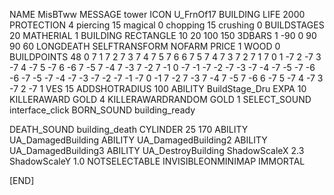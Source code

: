 NAME MisBTww
MESSAGE tower
ICON U_FrnOf17
BUILDING
LIFE 2000
PROTECTION 4 piercing 15 magical 0 chopping 15 crushing 0
BUILDSTAGES 20
MATHERIAL 1 BUILDING
RECTANGLE 10 20 100 150
3DBARS 1 -90 0 90 90 60 
LONGDEATH
SELFTRANSFORM
NOFARM
PRICE 1 WOOD 0
BUILDPOINTS   48    0  7  1  7  2  7  3  7  4  7  5  7  6  6  7  5  7  4  7  3  7  2  7  1      7  0  1  -7  2  -7  3  -7  4  -7  5  -7  6  -6  7  -5  7  -4  7  -3  7  -2  7  -1      0  -7  -1  -7  -2  -7  -3  -7  -4  -7  -5  -7  -6  -6  -7  -5  -7  -4  -7  -3  -7  -2  -7  -1       -7  0  -1  7  -2  7  -3  7  -4  7  -5  7  -6  6  -7  5  -7  4  -7  3  -7  2  -7  1
VES 15
ADDSHOTRADIUS 100
ABILITY BuildStage_Dru
EXPA 10
KILLERAWARD             GOLD 4
KILLERAWARDRANDOM       GOLD 1
SELECT_SOUND interface_click
BORN_SOUND building_ready

DEATH_SOUND building_death
CYLINDER 25 170
ABILITY UA_DamagedBuilding
ABILITY UA_DamagedBuilding2
ABILITY UA_DamagedBuilding3
ABILITY UA_DestroyBuilding
ShadowScaleX 2.3
ShadowScaleY 1.0
NOTSELECTABLE
INVISIBLEONMINIMAP
IMMORTAL

[END]


